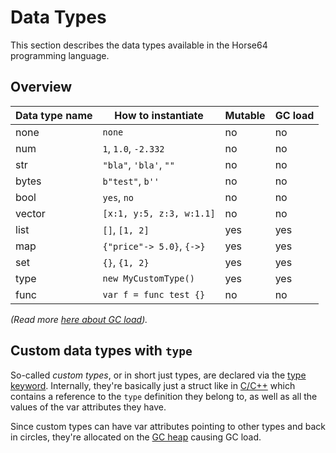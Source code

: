 
Data Types
==========

This section describes the data types available in the Horse64
programming language.

Overview
--------

| Data type name   | How to instantiate        | Mutable | GC load |
|------------------|---------------------------|---------|---------|
| none             | `none`                    | no      | no      |
| num              | `1`, `1.0`, `-2.332`      | no      | no      |
| str              | `"bla"`, `'bla'`, `""`    | no      | no      |
| bytes            | `b"test"`, `b''`          | no      | no      |
| bool             | `yes`, `no`               | no      | no      |
| vector           | `[x:1, y:5, z:3, w:1.1]`  | no      | no      |
| list             | `[]`, `[1, 2]`            | yes     | yes     |
| map              | `{"price"-> 5.0}`, `{->}` | yes     | yes     |
| set              | `{}`, `{1, 2}`            | yes     | yes     |
| type             | `new MyCustomType()`      | yes     | yes     |
| func             | `var f = func test {}`    | no      | no      |

*(Read more [here about GC load](docs/Runtime.md#garbage-collection)).*

Custom data types with `type`
-----------------------------

So-called *custom types*, or in short just types, are declared via
the [type keyword](
docs/Language%20Specs/Overview.md#custom-types-with-type).
Internally, they're basically just a struct like in [C/C++](
https://en.wikipedia.org/wiki/C_%28programming_language%29) which
contains a reference to the `type` definition they belong to,
as well as all the values of the var attributes they have.

Since custom types can have var attributes pointing to other types
and back in circles, they're allocated on the [
GC heap](docs/Runtime.md#garbage-collection) causing GC load.


